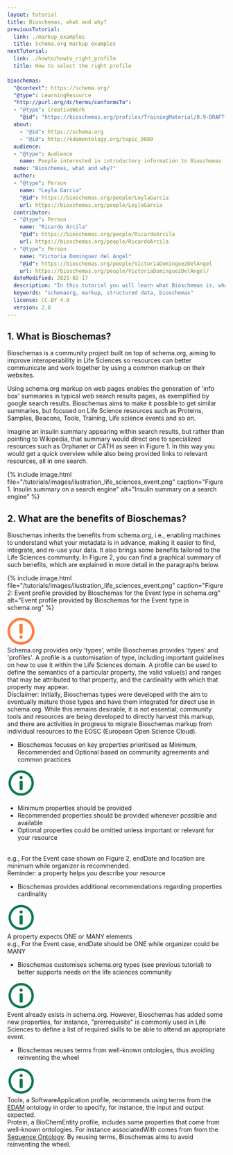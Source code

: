 ```yaml
---
layout: tutorial
title: Bioschemas, what and why?
previousTutorial:
  link: ./markup_examples
  title: Schema.org markup examples
nextTutorial:
  link: ./howto/howto_right_profile
  title: How to select the right profile

bioschemas:
  "@context": https://schema.org/
  "@type": LearningResource
  "http://purl.org/dc/terms/conformsTo":
  - "@type": CreativeWork
    "@id": "https://bioschemas.org/profiles/TrainingMaterial/0.9-DRAFT-2020_12_08/"
  about:
    - "@id": https://schema.org
    - "@id": http://edamontology.org/topic_0089
  audience:
  - "@type": Audience
    name: People interested in introductory information to Bioschemas
  name: "Bioschemas, what and why?"
  author:
  - "@type": Person
    name: "Leyla Garcia"
    "@id": https://bioschemas.org/people/LeylaGarcia
    url: https://bioschemas.org/people/LeylaGarcia
  contributor:
  - "@type": Person
    name: "Ricardo Arcila"
    "@id": https://bioschemas.org/people/RicardoArcila
    url: https://bioschemas.org/people/RicardoArcila
  - "@type": Person
    name: "Victoria Dominguez del Angel"
    "@id": https://bioschemas.org/people/VictoriaDominguezDelAngel
    url: https://bioschemas.org/people/VictoriaDominguezDelAngel/
  dateModified: 2021-02-17
  description: "In this tutorial you will learn what Bioschemas is, what the added value to schema.org.is and what the main elements in Bioschemas are"
  keywords: "schemaorg, markup, structured data, bioschemas"
  license: CC-BY 4.0
  version: 2.0
---
```


## 1. What is Bioschemas?

Bioschemas is a community project built on top of schema.org, aiming to improve interoperability in Life Sciences so resources can better communicate and work together by using a common markup on their websites.

Using schema.org markup on web pages enables the generation of 'info box' summaries in typical web search results pages, as exemplified by google search results. Bioschemas aims to make it possible to get similar summaries, but focused on Life Science resources such as Proteins, Samples, Beacons, Tools, Training, Life science events and so on.

Imagine an insulin summary appearing within search results, but rather than pointing to Wikipedia, that summary would direct one to specialized resources such as Orphanet or CATH as seen in Figure 1. In this way you would get a quick overview while also being provided links to relevant resources, all in one search.

{% include image.html file="/tutorials/images/ilustration_life_sciences_event.png" caption="Figure 1. Insulin summary on a search engine" alt="Insulin summary on a search engine" %}


## 2. What are the benefits of Bioschemas?

Bioschemas inherits the benefits from schema.org, i.e., enabling machines to understand what your metadata is in advance, making it easier to find, integrate, and re-use your data. It also brings some benefits tailored to the Life Sciences community. In Figure 2, you can find a graphical summary of such benefits, which are explained in more detail in the paragraphs below.

{% include image.html file="/tutorials/images/ilustration_life_sciences_event.png" caption="Figure 2: Event profile provided by Bioschemas for the Event type in schema.org" alt="Event profile provided by Bioschemas for the Event type in schema.org" %}


<div class="jumbotron-fluid rounded p-4 mb-4 mt-3 shadow">
  <div class="container">
    <div class="row">
      <div class="col-2 text-center">
          <img src="/tutorials/images/exclamation_mark.png" alt="warning">
      </div>
      <div class="col-10">
      Schema.org provides only 'types', while Bioschemas provides 'types' and 'profiles'. A profile is a customisation of type, including important guidelines on how to use it within the Life Sciences domain. A profile can be used to define the semantics of a particular property, the valid value(s) and ranges that may be attributed to that property, and the cardinality with which that property may appear. <br/>Disclaimer: Initially, Bioschemas types were developed with the aim to eventually mature those types and have them integrated for direct use in schema.org. While this remains desirable, it is not essential; community tools and resources are being developed to directly harvest this markup, and there are activities in progress to migrate Bioschemas markup from individual resources to the EOSC (European Open Science Cloud).
      </div>
    </div>
  </div>
</div>


* Bioschemas focuses on key properties prioritised as Minimum, Recommended and Optional  based on community agreements and common practices

<div class="jumbotron-fluid rounded p-4 mb-4 mt-3 shadow">
  <div class="container">
    <div class="row">
      <div class="col-2 text-center">
          <img src="/tutorials/images/information_mark.png" alt="warning">
      </div>
      <div class="col-10">
        <ul><li>Minimum properties should be provided</li><li>Recommended properties should be provided whenever possible and available</li><li>Optional properties could be omitted unless important or relevant for your resource</li></ul>
        <br/>
        e.g., For the Event case shown on Figure 2, endDate and location are minimum while organizer is recommended.
        <br/>
        Reminder: a property helps you describe your resource
      </div>
    </div>
  </div>
</div>

* Bioschemas provides additional recommendations regarding properties cardinality

<div class="jumbotron-fluid rounded p-4 mb-4 mt-3 shadow">
  <div class="container">
    <div class="row">
      <div class="col-2 text-center">
          <img src="/tutorials/images/information_mark.png" alt="warning">
      </div>
      <div class="col-10">
        A property expects ONE or MANY elements
        <br/>
        e.g., For the Event case, endDate should be ONE while organizer could be MANY
      </div>
    </div>
  </div>
</div>

* Bioschemas customises schema.org types (see previous tutorial) to better supports needs on the life sciences community


<div class="jumbotron-fluid rounded p-4 mb-4 mt-3 shadow">
  <div class="container">
    <div class="row">
      <div class="col-2 text-center">
          <img src="/tutorials/images/information_mark.png" alt="warning">
      </div>
      <div class="col-10">
        Event already exists in schema.org. However, Bioschemas has added some new properties, for instance, "prerrequisite" is commonly used in Life Sciences to define a list of required skills to be able to attend an appropriate event.
      </div>
    </div>
  </div>
</div>

* Bioschemas reuses terms from well-known ontologies, thus avoiding reinventing the wheel

<div class="jumbotron-fluid rounded p-4 mb-4 mt-3 shadow">
  <div class="container">
    <div class="row">
      <div class="col-2 text-center">
          <img src="/tutorials/images/information_mark.png" alt="warning">
      </div>
      <div class="col-10">
        Tools, a SoftwareApplication profile, recommends using terms from the <a href="http://bioportal.bioontology.org/ontologies/EDAM">EDAM</a> ontology in order to specify, for instance, the input and output expected.
        <br/>
        Protein, a BioChemEntity profile, includes some properties that come from well-known ontologies. For instance associatedWith comes from from the <a href="https://www.ebi.ac.uk/ols/ontologies/so">Sequence Ontology</a>. By reusing terms, Bioschemas aims to avoid reinventing the wheel.
      </div>
    </div>
  </div>
</div>
